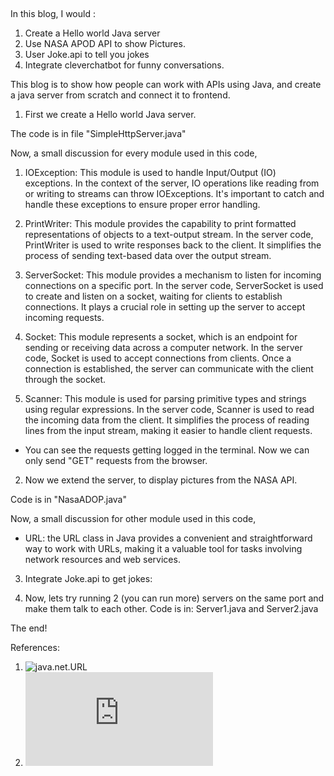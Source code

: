 ##
In this blog, I would :
1. Create a Hello world Java server
2. Use NASA APOD API to show Pictures.
3. User Joke.api to tell you jokes
4. Integrate cleverchatbot for funny conversations.

This blog is to show how people can work with APIs using Java, and create a java server 
from scratch and connect it to frontend.


1. First we create a Hello world Java server.

The code is in file "SimpleHttpServer.java"

Now, a small discussion for every module used in this code,
1. IOException: 
This module is used to handle Input/Output (IO) exceptions. In the context of the server, 
IO operations like reading from or writing to streams can throw IOExceptions. It's important 
to catch and handle these exceptions to ensure proper error handling.

2. PrintWriter:
This module provides the capability to print formatted representations of objects to a 
text-output stream. In the server code, PrintWriter is used to write responses back to the 
client. It simplifies the process of sending text-based data over the output stream.

3. ServerSocket:
This module provides a mechanism to listen for incoming connections on a specific port. 
In the server code, ServerSocket is used to create and listen on a socket, waiting for 
clients to establish connections. It plays a crucial role in setting up the server to accept 
incoming requests.
    
4. Socket:
This module represents a socket, which is an endpoint for sending or receiving data across 
a computer network. In the server code, Socket is used to accept connections from clients. 
Once a connection is established, the server can communicate with the client 
through the socket.

5. Scanner:
This module is used for parsing primitive types and strings using regular expressions. 
In the server code, Scanner is used to read the incoming data from the client. 
It simplifies the process of reading lines from the input stream, making it easier to 
handle client requests.

* You can see the requests getting logged in the terminal. 
Now we can only send "GET" requests from the browser. 


2. Now we extend the server, to display pictures from the NASA API.

Code is in "NasaADOP.java"

Now, a small discussion for other module used in this code,

* URL: 
the URL class in Java provides a convenient and straightforward way to work with URLs, 
making it a valuable tool for tasks involving network resources and web services.

3. Integrate Joke.api to get jokes:


4. Now, lets try running 2 (you can run more) servers on the same port and make them talk to each other.
Code is in:
Server1.java and Server2.java

The end!

References:
1. ![java.net.URL](https://www.baeldung.com/java-url)
2. ![java.net](https://docs.oracle.com/javase/8/docs/api/java/net/package-summary.html)



